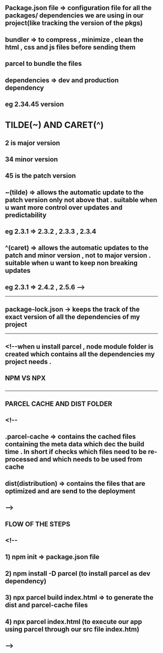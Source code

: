## Package.json file => configuration file for all the packages/ dependencies we are using in our project(like tracking the version of the pkgs)

## bundler => to compress , minimize  , clean the html , css and js files before sending them 

## parcel to bundle the files

## dependencies => dev and production dependency

## eg 2.34.45 version

# TILDE(~) AND CARET(^)

## 2 is major version 
## 34 minor version 
## 45 is the patch version

## ~(tilde) => allows the automatic update to the patch version only not above that . suitable when u want more control over updates and predictability 

## eg 2.3.1 => 2.3.2 , 2.3.3 , 2.3.4

## ^(caret) => allows the automatic updates to the patch and minor version , not to major version  . suitable when u want to keep non breaking updates

## eg 2.3.1 => 2.4.2 , 2.5.6 -->
---------------------------------------------------------




## package-lock.json -> keeps the track of the exact version of all the dependencies of my project




---------------------------------------------------------------
## <!-- so its obvious to put package and package lock files onto the git not node modules . coz from both of them i can regenerate node modules -->

## <!-- Even in case you delete the node modules we can regenerate using the "npm install" command using the pkg and pkg-lock json files -->

## <!--when u install parcel , node module folder is created which contains all the dependencies my project needs . 

## <!-- But after installing parcel there are other dependencies that are installed along with parcel , these are the dependencies which my parcel needs , this is called transitive dependency -->


 ## NPM VS NPX 

## <!-- npm is used to install the certain dependency in our project globally  -->

## <!-- npx is used to execute the certain dependency without installing it from npm registry . -->



-----------------------------------------------------------


## PARCEL CACHE AND DIST FOLDER 

## <!-- 

## .parcel-cache => contains the cached files containing the meta data which dec the build time . In short if checks which files need to be re-processed and which needs to be used from cache 

## dist(distribution) => contains the files that are optimized and are send to the deployment



## -->


## <!-- Its preferable to install react and react dom using npm to our node module instead of using cdn links as its the costly operation , includes network calls and can raise issue with changing version  -->







## FLOW OF THE STEPS

 ## <!-- 
 ## 1) npm init => package.json file 
 ## 2) npm install -D parcel (to install parcel as dev dependency)
 ## 3) npx parcel build index.html => to generate the dist and parcel-cache files
 ## 4) npx parcel index.html (to execute our app using parcel through our src file index.htm)



 
 ## -->